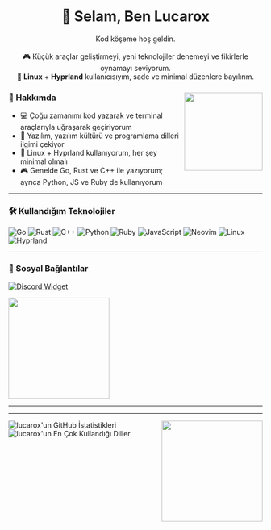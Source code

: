 <h1 align="center">🦊 Selam, Ben Lucarox</h1>
<p align="center">
  Kod köşeme hoş geldin.<br><br>
  🎮 Küçük araçlar geliştirmeyi, yeni teknolojiler denemeyi ve fikirlerle oynamayı seviyorum.<br>
  🐧 <b>Linux</b> + <b>Hyprland</b> kullanıcısıyım, sade ve minimal düzenlere bayılırım.
</p>

<div>
<img src="./assets/fyodor-dostoevsky-bsd.gif" width="155" align="right">

### 🦊 Hakkımda

- 💻 Çoğu zamanımı kod yazarak ve terminal araçlarıyla uğraşarak geçiriyorum  
- 🧠 Yazılım, yazılım kültürü ve programlama dilleri ilgimi çekiyor  
- 🐧 Linux + Hyprland kullanıyorum, her şey minimal olmalı  
- 🎮 Genelde Go, Rust ve C++ ile yazıyorum; ayrıca Python, JS ve Ruby de kullanıyorum  

</div>

---

### 🛠️ Kullandığım Teknolojiler

![Go](https://img.shields.io/badge/Go-00ADD8?style=for-the-badge&logo=go&logoColor=white)
![Rust](https://img.shields.io/badge/Rust-000000?style=for-the-badge&logo=rust&logoColor=white)
![C++](https://img.shields.io/badge/C++-00599C?style=for-the-badge&logo=cplusplus&logoColor=white)
![Python](https://img.shields.io/badge/Python-3670A0?style=for-the-badge&logo=python&logoColor=ffdd54)
![Ruby](https://img.shields.io/badge/Ruby-CC342D?style=for-the-badge&logo=ruby&logoColor=white)
![JavaScript](https://img.shields.io/badge/JavaScript-F7DF1E?style=for-the-badge&logo=javascript&logoColor=black)
![Neovim](https://img.shields.io/badge/Neovim-57A143?style=for-the-badge&logo=neovim&logoColor=white)
![Linux](https://img.shields.io/badge/Linux-FCC624?style=for-the-badge&logo=linux&logoColor=black)
![Hyprland](https://img.shields.io/badge/Hyprland-32b8d8?style=for-the-badge&logo=linux&logoColor=white)

---

### 🔗 Sosyal Bağlantılar

[![Discord Widget](https://dsc-readme.tsuni.dev/api/user/1217397602107265076)](https://discord.com/users/1217397602107265076)

<a href="https://discord.gg/ExP79F4ZfS"><img src="https://i.ibb.co/YBRk5Zs0/Chat-GPT-Image-25-A-u-2025-23-22-51.png" width="200"/></a>

---

---

<img width="200px" src="./assets/waguri.png" align="right"/>
<img alt="lucarox'un GitHub İstatistikleri" src="https://github-readme-stats.vercel.app/api?username=lucarox&show_icons=true&theme=react&hide_border=true&bg_color=0D1117&v=1" />
<img alt="lucarox'un En Çok Kullandığı Diller" src="https://github-readme-stats.vercel.app/api/top-langs/?username=lucarox&langs_count=8&count_private=true&layout=compact&theme=react&hide_border=true&bg_color=0D1117&v=1" />
